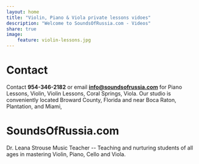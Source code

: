 ```yaml
---
layout: home
title: "Violin, Piano & Viola private lessons vidoes"
description: "Welcome to SoundsOfRussia.com - Videos"
share: true
image:
    feature: violin-lessons.jpg
---
```


# Contact 

Contact **954-346-2182** or email **info@soundsofrussia.com** for Piano Lessons, Violin, Violin Lessons, Coral Springs, Viola. Our studio is conveniently located Broward County, Florida and near Boca Raton, Plantation, and Miami,  

# SoundsOfRussia.com

Dr. Leana Strouse Music Teacher -- Teaching and nurturing students of all ages in mastering Violin, Piano, Cello and Viola.


